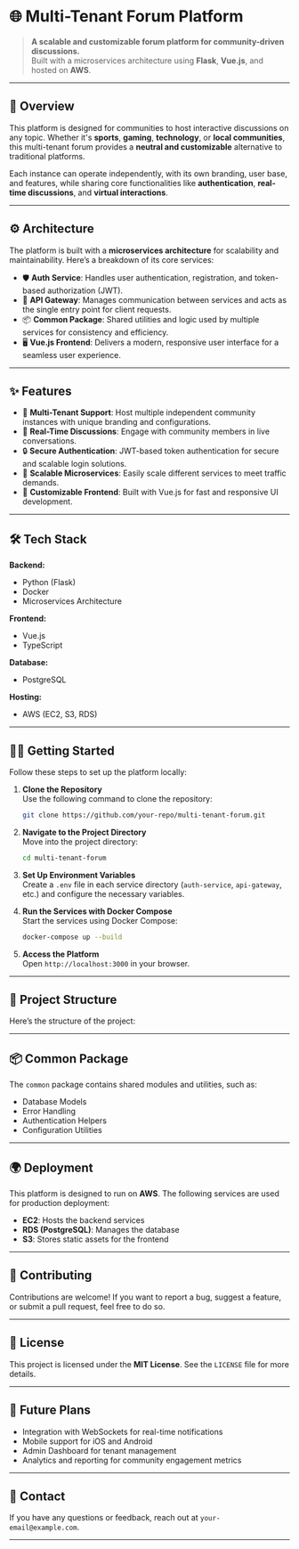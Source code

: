 # 🌐 Multi-Tenant Forum Platform  

> **A scalable and customizable forum platform for community-driven discussions.**  
> Built with a microservices architecture using **Flask**, **Vue.js**, and hosted on **AWS**.

---

## 📖 Overview  

This platform is designed for communities to host interactive discussions on any topic. Whether it's **sports**, **gaming**, **technology**, or **local communities**, this multi-tenant forum provides a **neutral and customizable** alternative to traditional platforms.  

Each instance can operate independently, with its own branding, user base, and features, while sharing core functionalities like **authentication**, **real-time discussions**, and **virtual interactions**.

---

## ⚙️ Architecture  

The platform is built with a **microservices architecture** for scalability and maintainability. Here’s a breakdown of its core services:

- 🛡️ **Auth Service**: Handles user authentication, registration, and token-based authorization (JWT).  
- 🚏 **API Gateway**: Manages communication between services and acts as the single entry point for client requests.  
- 📦 **Common Package**: Shared utilities and logic used by multiple services for consistency and efficiency.  
- 🖥️ **Vue.js Frontend**: Delivers a modern, responsive user interface for a seamless user experience.  

---

## ✨ Features  

- 🏢 **Multi-Tenant Support**: Host multiple independent community instances with unique branding and configurations.  
- 💬 **Real-Time Discussions**: Engage with community members in live conversations.  
- 🔒 **Secure Authentication**: JWT-based token authentication for secure and scalable login solutions.  
- 🚀 **Scalable Microservices**: Easily scale different services to meet traffic demands.  
- 🎨 **Customizable Frontend**: Built with Vue.js for fast and responsive UI development.  

---

## 🛠️ Tech Stack  

**Backend:**  
- Python (Flask)  
- Docker  
- Microservices Architecture  

**Frontend:**  
- Vue.js  
- TypeScript  

**Database:**  
- PostgreSQL  

**Hosting:**  
- AWS (EC2, S3, RDS)  

---

## 🧑‍💻 Getting Started  

Follow these steps to set up the platform locally:

1. **Clone the Repository**  
   Use the following command to clone the repository:  
   ```sh
   git clone https://github.com/your-repo/multi-tenant-forum.git
   ```

2. **Navigate to the Project Directory**  
   Move into the project directory:  
   ```sh
   cd multi-tenant-forum
   ```

3. **Set Up Environment Variables**  
   Create a `.env` file in each service directory (`auth-service`, `api-gateway`, etc.) and configure the necessary variables.

4. **Run the Services with Docker Compose**  
   Start the services using Docker Compose:  
   ```sh
   docker-compose up --build
   ```

5. **Access the Platform**  
   Open `http://localhost:3000` in your browser.

---

## 📂 Project Structure  

Here’s the structure of the project:  

---

## 📦 Common Package  

The `common` package contains shared modules and utilities, such as:  
- Database Models  
- Error Handling  
- Authentication Helpers  
- Configuration Utilities  

---

## 🌍 Deployment  

This platform is designed to run on **AWS**. The following services are used for production deployment:  

- **EC2**: Hosts the backend services  
- **RDS (PostgreSQL)**: Manages the database  
- **S3**: Stores static assets for the frontend  

---

## 📣 Contributing  

Contributions are welcome! If you want to report a bug, suggest a feature, or submit a pull request, feel free to do so.

---

## 📜 License  

This project is licensed under the **MIT License**. See the `LICENSE` file for more details.

---

## 🚀 Future Plans  

- Integration with WebSockets for real-time notifications  
- Mobile support for iOS and Android  
- Admin Dashboard for tenant management  
- Analytics and reporting for community engagement metrics  

---

## 💬 Contact  

If you have any questions or feedback, reach out at `your-email@example.com`.  

---

